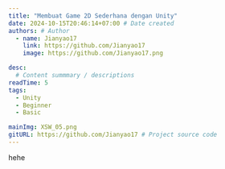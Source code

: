 ```yaml
---
title: "Membuat Game 2D Sederhana dengan Unity"
date: 2024-10-15T20:46:14+07:00 # Date created
authors: # Author
  - name: Jianyao17
    link: https://github.com/Jianyao17
    image: https://github.com/Jianyao17.png

desc: 
  # Content summmary / descriptions
readTime: 5
tags:
  - Unity
  - Beginner
  - Basic

mainImg: XSW_05.png
gitURL: https://github.com/Jianyao17 # Project source code
---
```



hehe